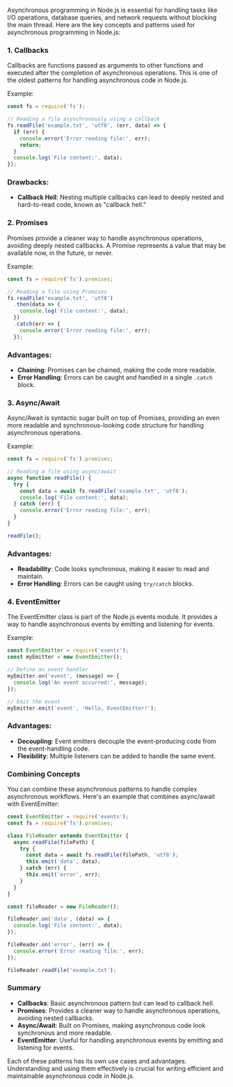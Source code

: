 Asynchronous programming in Node.js is essential for handling tasks like I/O operations, database queries, and network requests without blocking the main thread. Here are the key concepts and patterns used for asynchronous programming in Node.js:

### 1. Callbacks

Callbacks are functions passed as arguments to other functions and executed after the completion of asynchronous operations. This is one of the oldest patterns for handling asynchronous code in Node.js.

Example:

```jsx
const fs = require('fs');

// Reading a file asynchronously using a callback
fs.readFile('example.txt', 'utf8', (err, data) => {
  if (err) {
    console.error('Error reading file:', err);
    return;
  }
  console.log('File content:', data);
});

```

### Drawbacks:

- **Callback Hell**: Nesting multiple callbacks can lead to deeply nested and hard-to-read code, known as "callback hell."

### 2. Promises

Promises provide a cleaner way to handle asynchronous operations, avoiding deeply nested callbacks. A Promise represents a value that may be available now, in the future, or never.

Example:

```jsx
const fs = require('fs').promises;

// Reading a file using Promises
fs.readFile('example.txt', 'utf8')
  .then(data => {
    console.log('File content:', data);
  })
  .catch(err => {
    console.error('Error reading file:', err);
  });

```

### Advantages:

- **Chaining**: Promises can be chained, making the code more readable.
- **Error Handling**: Errors can be caught and handled in a single `.catch` block.

### 3. Async/Await

Async/Await is syntactic sugar built on top of Promises, providing an even more readable and synchronous-looking code structure for handling asynchronous operations.

Example:

```jsx
const fs = require('fs').promises;

// Reading a file using async/await
async function readFile() {
  try {
    const data = await fs.readFile('example.txt', 'utf8');
    console.log('File content:', data);
  } catch (err) {
    console.error('Error reading file:', err);
  }
}

readFile();

```

### Advantages:

- **Readability**: Code looks synchronous, making it easier to read and maintain.
- **Error Handling**: Errors can be caught using `try/catch` blocks.

### 4. EventEmitter

The EventEmitter class is part of the Node.js events module. It provides a way to handle asynchronous events by emitting and listening for events.

Example:

```jsx
const EventEmitter = require('events');
const myEmitter = new EventEmitter();

// Define an event handler
myEmitter.on('event', (message) => {
  console.log('An event occurred:', message);
});

// Emit the event
myEmitter.emit('event', 'Hello, EventEmitter!');

```

### Advantages:

- **Decoupling**: Event emitters decouple the event-producing code from the event-handling code.
- **Flexibility**: Multiple listeners can be added to handle the same event.

### Combining Concepts

You can combine these asynchronous patterns to handle complex asynchronous workflows. Here's an example that combines async/await with EventEmitter:

```jsx
const EventEmitter = require('events');
const fs = require('fs').promises;

class FileReader extends EventEmitter {
  async readFile(filePath) {
    try {
      const data = await fs.readFile(filePath, 'utf8');
      this.emit('data', data);
    } catch (err) {
      this.emit('error', err);
    }
  }
}

const fileReader = new FileReader();

fileReader.on('data', (data) => {
  console.log('File content:', data);
});

fileReader.on('error', (err) => {
  console.error('Error reading file:', err);
});

fileReader.readFile('example.txt');

```

### Summary

- **Callbacks**: Basic asynchronous pattern but can lead to callback hell.
- **Promises**: Provides a cleaner way to handle asynchronous operations, avoiding nested callbacks.
- **Async/Await**: Built on Promises, making asynchronous code look synchronous and more readable.
- **EventEmitter**: Useful for handling asynchronous events by emitting and listening for events.

Each of these patterns has its own use cases and advantages. Understanding and using them effectively is crucial for writing efficient and maintainable asynchronous code in Node.js.